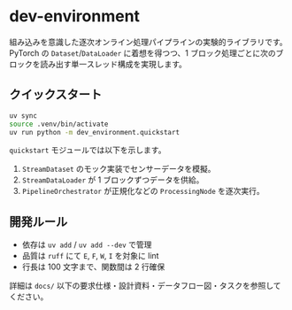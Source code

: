 # dev-environment

組み込みを意識した逐次オンライン処理パイプラインの実験的ライブラリです。PyTorch の `Dataset`/`DataLoader` に着想を得つつ、1 ブロック処理ごとに次のブロックを読み出す単一スレッド構成を実現します。

## クイックスタート

```bash
uv sync
source .venv/bin/activate
uv run python -m dev_environment.quickstart
```

`quickstart` モジュールでは以下を示します。

1. `StreamDataset` のモック実装でセンサーデータを模擬。
2. `StreamDataLoader` が 1 ブロックずつデータを供給。
3. `PipelineOrchestrator` が正規化などの `ProcessingNode` を逐次実行。

## 開発ルール

- 依存は `uv add` / `uv add --dev` で管理
- 品質は `ruff` にて `E`, `F`, `W`, `I` を対象に lint
- 行長は 100 文字まで、関数間は 2 行確保

詳細は `docs/` 以下の要求仕様・設計資料・データフロー図・タスクを参照してください。
